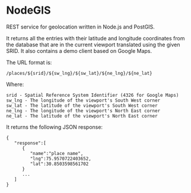 # NodeGIS
REST service for geolocation written in Node.js and PostGIS.

It returns all the entries with their latitude and longitude coordinates from the database that are in the current viewport translated using the given SRID. It also contains a demo client based on Google Maps.

The URL format is:

    
    /places/${srid}/${sw_lng}/${sw_lat}/${ne_lng}/${ne_lat}
    

Where:
    
    srid - Spatial Reference System Identifier (4326 for Google Maps)
    sw_lng - The longitude of the viewport's South West corner
    sw_lat - The latitude of the viewport's South West corner
    ne_lng - The longitude of the viewport's North East corner
    ne_lat - The latitude of the viewport's North East corner
    
It returns the following JSON response:
    
    {
       "response":[
          {
             "name":"place name",
             "lng":75.9570722403652,
             "lat":30.8503598561702
          }
          ...
       ]
    }
